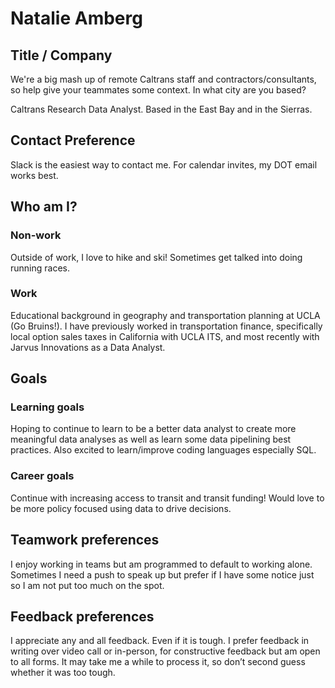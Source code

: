 # Natalie Amberg

## Title / Company 
We're a big mash up of remote Caltrans staff and contractors/consultants, so help give your teammates some context. In what city are you based?

Caltrans Research Data Analyst. Based in the East Bay and in the Sierras.  

## Contact Preference
Slack is the easiest way to contact me. For calendar invites, my DOT email works best. 

## Who am I?

### Non-work
Outside of work, I love to hike and ski! Sometimes get talked into doing running races.  

### Work
Educational background in geography and transportation planning at UCLA (Go Bruins!). I have previously worked in transportation finance, specifically local option sales taxes in California with UCLA ITS, and most recently with Jarvus Innovations as a Data Analyst. 

## Goals
### Learning goals

Hoping to continue to learn to be a better data analyst to create more meaningful data analyses as well as learn some data pipelining best practices. Also excited to learn/improve coding languages especially SQL.

### Career goals
Continue with increasing access to transit and transit funding! Would love to be more policy focused using data to drive decisions. 

## Teamwork preferences
I enjoy working in teams but am programmed to default to working alone. Sometimes I need a push to speak up but prefer if I have some notice just so I am not put too much on the spot. 

## Feedback preferences
I appreciate any and all feedback. Even if it is tough. I prefer feedback in writing over video call or in-person, for constructive feedback but am open to all forms. It may take me a while to process it, so don’t second guess whether it was too tough. 
